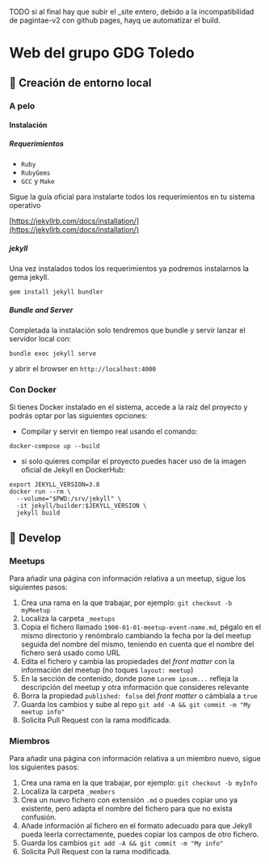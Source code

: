 TODO si al final hay que subir el _site entero, debido a la incompatibilidad de pagintae-v2 con github pages, hayq ue automatizar el build.

# Web del grupo GDG Toledo

## 🚀 Creación de entorno local

### A pelo

#### Instalación

##### Requerimientos

* `Ruby`
* `RubyGems`
* `GCC` y `Make`

Sigue la guía oficial para instalarte todos los requerimientos en tu sistema operativo

[https://jekyllrb.com/docs/installation/](https://jekyllrb.com/docs/installation/)


##### jekyll

Una vez instalados todos los requerimientos ya podremos instalarnos la gema jekyll.

```shell
gem install jekyll bundler
```

##### Bundle and Server

Completada la instalación solo tendremos que bundle y servir lanzar el servidor local con:

```shell
bundle exec jekyll serve
```

y abrir el browser en `http://localhost:4000`

### Con Docker

Si tienes Docker instalado en el sistema, accede a la raíz del proyecto y podrás optar por las siguientes opciones:

- Compilar y servir en tiempo real usando el comando:
````
docker-compose up --build
````

- si solo quieres compilar el proyecto puedes hacer uso de la imagen oficial de Jekyll en DockerHub:

````shell
export JEKYLL_VERSION=3.8
docker run --rm \
  --volume="$PWD:/srv/jekyll" \
  -it jekyll/builder:$JEKYLL_VERSION \
  jekyll build
````

## 🔧 Develop

### Meetups
Para añadir una página con información relativa a un meetup, sigue los siguientes pasos:

  1. Crea una rama en la que trabajar, por ejemplo: `git checkout -b myMeetup`
  2. Localiza la carpeta `_meetups`
  3. Copia el fichero llamado `1900-01-01-meetup-event-name.md`, pégalo en el mismo directorio y renómbralo cambiando la fecha por la del meetup seguida del nombre del mismo, teniendo en cuenta que el nombre del fichero será usado como URL
  4. Edita el fichero y cambia las propiedades del _front matter_ con la información del meetup (no toques `layout: meetup`)
  5. En la sección de contenido, donde pone `Lorem ipsum...` refleja la descripción del meetup y otra información que consideres relevante
  6. Borra la propiedad `published: false` del _front matter_ o cámbiala a `true`
  7. Guarda los cambios y sube al repo `git add -A && git commit -m "My meetup info"`
  8. Solicita Pull Request con la rama modificada.

### Miembros
Para añadir una página con información relativa a un miembro nuevo, sigue los siguientes pasos:

  1. Crea una rama en la que trabajar, por ejemplo: `git checkout -b myInfo`
  2. Localiza la carpeta `_members`
  3. Crea un nuevo fichero con extensión `.md` o puedes copiar uno ya existente, pero adapta el nombre del fichero para que no exista confusión.
  4. Añade información al fichero en el formato adecuado para que Jekyll pueda leerla correctamente, puedes copiar los campos de otro fichero.
  5. Guarda los cambios `git add -A && git commit -m "My info"`
  6. Solicita Pull Request con la rama modificada.
